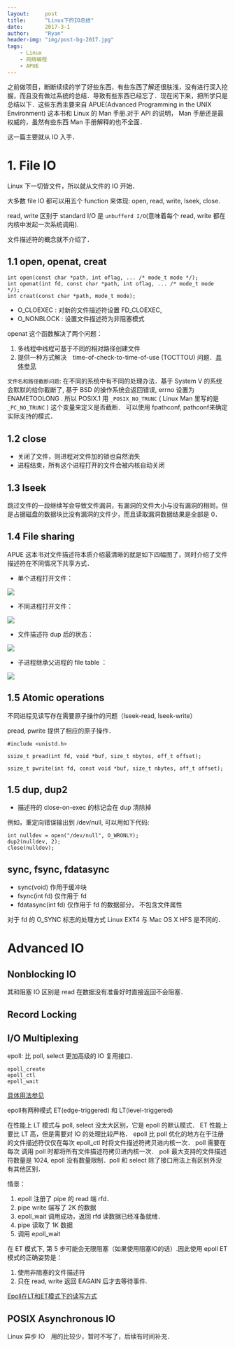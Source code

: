 ```yaml
---
layout:     post
title:      "Linux下的IO总结"
date:       2017-3-1
author:     "Ryan"
header-img: "img/post-bg-2017.jpg"
tags:
    - Linux
    - 网络编程
    - APUE
---
```


之前做项目，断断续续的学了好些东西，有些东西了解还很肤浅，没有进行深入挖掘，而且没有做过系统的总结．导致有些东西已经忘了．现在闲下来，把所学只是总结以下．这些东西主要来自 APUE(Advanced Programming in the UNIX Environment) 这本书和 Linux 的 Man 手册.对于 API 的说明， Man 手册还是最权威的，虽然有些东西 Man 手册解释的也不全面．

这一篇主要就从 IO 入手．

# 1. File IO

Linux 下一切皆文件，所以就从文件的 IO 开始．

大多数 file IO 都可以用五个 function 来体现: open, read, write, lseek, close.

read, write 区别于 standard I/O 是 `unbufferd I/O`(意味着每个 read, write 都在内核中发起一次系统调用).

文件描述符的概念就不介绍了．

## 1.1 open, openat, creat

```
int open(const char *path, int oflag, ... /* mode_t mode */);
int openat(int fd, const char *path, int oflag, ... /* mode_t mode */);
int creat(const char *path, mode_t mode);
```

* O_CLOEXEC : 对新的文件描述符设置 FD_CLOEXEC,
* O_NONBLOCK : 设置文件描述符为非阻塞模式

openat 这个函数解决了两个问题：
1. 多线程中线程可基于不同的相对路径创建文件
2. 提供一种方式解决　time-of-check-to-time-of-use (TOCTTOU) 问题．[具体参见](https://stackoverflow.com/questions/36708171/how-can-openat-avoid-tocttou-errors)

`文件名和路径截断问题`: 在不同的系统中有不同的处理办法．基于 System V 的系统会默默的给你截断了, 基于 BSD 的操作系统会返回错误, errno 设置为 ENAMETOOLONG . 所以 POSIX.1 用 `_POSIX_NO_TRUNC` ( Linux Man 里写的是 `_PC_NO_TRUNC` ) 这个变量来定义是否截断． 可以使用 fpathconf, pathconf来确定实际支持的模式．

## 1.2 close

* 关闭了文件，则进程对文件加的锁也自然消失
* 进程结束，所有这个进程打开的文件会被内核自动关闭

## 1.3 lseek

跳过文件的一段继续写会导致文件漏洞，有漏洞的文件大小与没有漏洞的相同，但是占据磁盘的数据块比没有漏洞的文件少，而且读取漏洞数据结果是全部是 0．

## 1.4 File sharing

APUE 这本书对文件描述符本质介绍最清晰的就是如下四幅图了，同时介绍了文件描述符在不同情况下共享方式．

* 单个进程打开文件：

![](https://raw.githubusercontent.com/ryanorz/ryanorz.github.io/master/img/20170303_apue_io_1.png)

* 不同进程打开文件：

![](https://raw.githubusercontent.com/ryanorz/ryanorz.github.io/master/img/20170303_apue_io_2.png)

* 文件描述符 dup 后的状态：

![](https://raw.githubusercontent.com/ryanorz/ryanorz.github.io/master/img/20170303_apue_io_3.png)

* 子进程继承父进程的 file table ：

![](https://raw.githubusercontent.com/ryanorz/ryanorz.github.io/master/img/20170303_apue_io_4.png)

## 1.5 Atomic operations

不同进程见读写存在需要原子操作的问题（lseek-read, lseek-write）

pread, pwrite 提供了相应的原子操作．

```
#include <unistd.h>

ssize_t pread(int fd, void *buf, size_t nbytes, off_t offset);

ssize_t pwrite(int fd, const void *buf, size_t nbytes, off_t offset);
```

## 1.5 dup, dup2

* 描述符的 close-on-exec 的标记会在 dup 清除掉

例如，重定向错误输出到 /dev/null, 可以用如下代码:

```
int nulldev = open("/dev/null", O_WRONLY);
dup2(nulldev, 2);
close(nulldev);
```

## sync, fsync, fdatasync

* sync(void) 作用于缓冲块
* fsync(int fd) 仅作用于 fd
* fdatasync(int fd) 仅作用于 fd 的数据部分， 不包含文件属性

对于 fd 的 O_SYNC 标志的处理方式 Linux EXT4 与 Mac OS X HFS 是不同的．

# Advanced IO

## Nonblocking IO

其和阻塞 IO 区别是 read 在数据没有准备好时直接返回不会阻塞．

## Record Locking

## I/O Multiplexing

epoll: 比 poll, select 更加高级的 IO 复用接口．

```
epoll_create
epoll_ctl
epoll_wait
```
[具体用法参见](http://man7.org/linux/man-pages/man7/epoll.7.html)

epoll有两种模式 ET(edge-triggered) 和 LT(level-triggered)

在性能上 LT 模式与 poll, select 没太大区别，它是 epoll 的默认模式． ET 性能上要比 LT 高，但是需要对 IO 的处理比较严格． epoll 比 poll 优化的地方在于注册的文件描述符仅仅在每次 epoll_ctl 时将文件描述符拷贝进内核一次． poll 需要在每次 调用 poll 时都将所有文件描述符拷贝进内核一次． poll 最大支持的文件描述符数量是 1024, epoll 没有数量限制．poll 和 select 除了接口用法上有区别外没有其他区别．

情景：

1. epoll 注册了 pipe 的 read 端 rfd．
2. pipe write 端写了 2K 的数据
3. epoll_wait 调用成功，返回 rfd 读数据已经准备就绪．
4. pipe 读取了 1K 数据
5. 调用 epoll_wait

在 ET 模式下, 第 5 步可能会无限阻塞（如果使用阻塞IO的话）.因此使用 epoll ET 模式的正确姿势是：

1. 使用非阻塞的文件描述符
2. 只在 read, write 返回 EAGAIN 后才去等待事件.

[Epoll在LT和ET模式下的读写方式](http://kimi.it/515.html)

## POSIX Asynchronous IO

Linux 异步 IO　用的比较少，暂时不写了，后续有时间补充．
